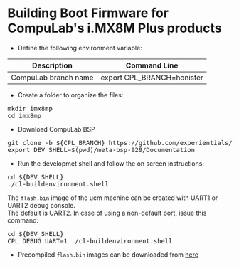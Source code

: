 # Building Boot Firmware for CompuLab's i.MX8M Plus products

* Define the following environment variable:

|Description|Command Line|
|---|---|
|CompuLab branch name|export CPL_BRANCH=honister|

* Create a folder to organize the files:
<pre>
mkdir imx8mp
cd imx8mp
</pre>

* Download CompuLab BSP
<pre>
git clone -b ${CPL_BRANCH} https://github.com/experientials/meta-bsp-929.git
export DEV_SHELL=$(pwd)/meta-bsp-929/Documentation
</pre>

* Run the developmet shell and follow the on screen instructions:

<pre>
cd ${DEV_SHELL}
./cl-buildenvironment.shell
</pre>

The `flash.bin` image of the ucm machine can be created with UART1 or UART2 debug console.<br>
The default is UART2. In case of using a non-default port, issue this command:
<pre>
cd ${DEV_SHELL}
CPL_DEBUG_UART=1 ./cl-buildenvironment.shell
</pre>

* Precompiled `flash.bin` images can be downloaded from [here](https://drive.google.com/drive/folders/1e4JRoArD_yecUv4ppIy5--FK72Ofcwi_)
